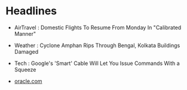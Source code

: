 # Headlines

* AirTravel : Domestic Flights To Resume From Monday In "Calibrated Manner"
* Weather : Cyclone Amphan Rips Through Bengal, Kolkata Buildings Damaged
* Tech : Google's 'Smart' Cable Will Let You Issue Commands With a Squeeze

* [oracle.com](https://www.oracle.com "Oracle's Homepage")
